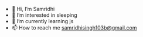 - 👋 Hi, I’m Samridhi
- 👀 I’m interested in sleeping 
- 🌱 I’m currently learning js
- 📫 How to reach me samridhisingh103b@gmail.com

<!---
samridhi2003/samridhi2003 is a ✨ special ✨ repository because its `README.md` (this file) appears on your GitHub profile.
You can click the Preview link to take a look at your changes.
--->
